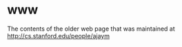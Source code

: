 www
===

The contents of the older web page that was maintained at http://cs.stanford.edu/people/ajaym

